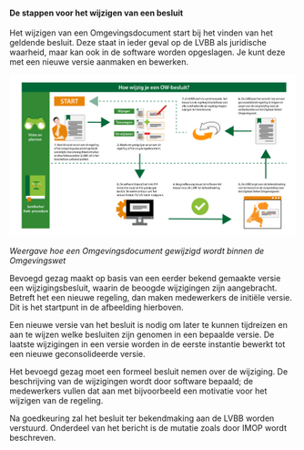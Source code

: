 ﻿#### De stappen voor het wijzigen van een besluit

Het wijzigen van een Omgevingsdocument start bij het vinden van het geldende
besluit. Deze staat in ieder geval op de LVBB als juridische waarheid, maar kan
ook in de software worden opgeslagen. Je kunt deze met een nieuwe versie
aanmaken en bewerken.

![](media/5004SchemaWijzigenOD.png)

*Weergave hoe een Omgevingsdocument gewijzigd wordt binnen de
Omgevingswet*

Bevoegd gezag maakt op basis van een eerder bekend gemaakte versie een
wijzigingsbesluit, waarin de beoogde wijzigingen zijn aangebracht. Betreft het
een nieuwe regeling, dan maken medewerkers de initiële versie. Dit is het
startpunt in de afbeelding hierboven.

Een nieuwe versie van het besluit is nodig om later te kunnen tijdreizen en aan
te wijzen welke besluiten zijn genomen in een bepaalde versie. De laatste
wijzigingen in een versie worden in de eerste instantie bewerkt tot een nieuwe
geconsolideerde versie.

Het bevoegd gezag moet een formeel besluit nemen over de wijziging. De
beschrijving van de wijzigingen wordt door software bepaald; de medewerkers
vullen dat aan met bijvoorbeeld een motivatie voor het wijzigen van de regeling.

Na goedkeuring zal het besluit ter bekendmaking aan de LVBB worden verstuurd.
Onderdeel van het bericht is de mutatie zoals door IMOP wordt beschreven.

